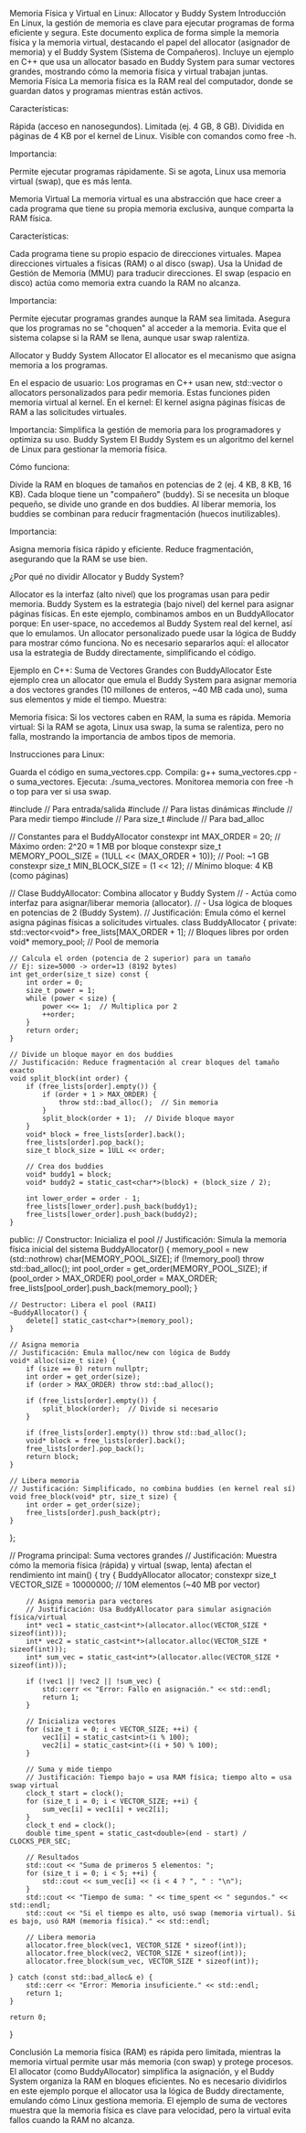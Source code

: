 Memoria Física y Virtual en Linux: Allocator y Buddy System
Introducción
En Linux, la gestión de memoria es clave para ejecutar programas de forma eficiente y segura. Este documento explica de forma simple la memoria física y la memoria virtual, destacando el papel del allocator (asignador de memoria) y el Buddy System (Sistema de Compañeros). Incluye un ejemplo en C++ que usa un allocator basado en Buddy System para sumar vectores grandes, mostrando cómo la memoria física y virtual trabajan juntas.
Memoria Física
La memoria física es la RAM real del computador, donde se guardan datos y programas mientras están activos.

Características:

Rápida (acceso en nanosegundos).
Limitada (ej. 4 GB, 8 GB).
Dividida en páginas de 4 KB por el kernel de Linux.
Visible con comandos como free -h.


Importancia:

Permite ejecutar programas rápidamente.
Si se agota, Linux usa memoria virtual (swap), que es más lenta.



Memoria Virtual
La memoria virtual es una abstracción que hace creer a cada programa que tiene su propia memoria exclusiva, aunque comparta la RAM física.

Características:

Cada programa tiene su propio espacio de direcciones virtuales.
Mapea direcciones virtuales a físicas (RAM) o al disco (swap).
Usa la Unidad de Gestión de Memoria (MMU) para traducir direcciones.
El swap (espacio en disco) actúa como memoria extra cuando la RAM no alcanza.


Importancia:

Permite ejecutar programas grandes aunque la RAM sea limitada.
Asegura que los programas no se "choquen" al acceder a la memoria.
Evita que el sistema colapse si la RAM se llena, aunque usar swap ralentiza.



Allocator y Buddy System
Allocator
El allocator es el mecanismo que asigna memoria a los programas.

En el espacio de usuario: Los programas en C++ usan new, std::vector o allocators personalizados para pedir memoria. Estas funciones piden memoria virtual al kernel.
En el kernel: El kernel asigna páginas físicas de RAM a las solicitudes virtuales.

Importancia: Simplifica la gestión de memoria para los programadores y optimiza su uso.
Buddy System
El Buddy System es un algoritmo del kernel de Linux para gestionar la memoria física.

Cómo funciona:

Divide la RAM en bloques de tamaños en potencias de 2 (ej. 4 KB, 8 KB, 16 KB).
Cada bloque tiene un "compañero" (buddy). Si se necesita un bloque pequeño, se divide uno grande en dos buddies.
Al liberar memoria, los buddies se combinan para reducir fragmentación (huecos inutilizables).


Importancia:

Asigna memoria física rápido y eficiente.
Reduce fragmentación, asegurando que la RAM se use bien.



¿Por qué no dividir Allocator y Buddy System?

Allocator es la interfaz (alto nivel) que los programas usan para pedir memoria.
Buddy System es la estrategia (bajo nivel) del kernel para asignar páginas físicas.
En este ejemplo, combinamos ambos en un BuddyAllocator porque:
En user-space, no accedemos al Buddy System real del kernel, así que lo emulamos.
Un allocator personalizado puede usar la lógica de Buddy para mostrar cómo funciona.
No es necesario separarlos aquí: el allocator usa la estrategia de Buddy directamente, simplificando el código.



Ejemplo en C++: Suma de Vectores Grandes con BuddyAllocator
Este ejemplo crea un allocator que emula el Buddy System para asignar memoria a dos vectores grandes (10 millones de enteros, ~40 MB cada uno), suma sus elementos y mide el tiempo. Muestra:

Memoria física: Si los vectores caben en RAM, la suma es rápida.
Memoria virtual: Si la RAM se agota, Linux usa swap, la suma se ralentiza, pero no falla, mostrando la importancia de ambos tipos de memoria.

Instrucciones para Linux:

Guarda el código en suma_vectores.cpp.
Compila: g++ suma_vectores.cpp -o suma_vectores.
Ejecuta: ./suma_vectores.
Monitorea memoria con free -h o top para ver si usa swap.

#include <iostream>      // Para entrada/salida
#include <vector>        // Para listas dinámicas
#include <ctime>         // Para medir tiempo
#include <cstddef>       // Para size_t
#include <new>           // Para bad_alloc

// Constantes para el BuddyAllocator
constexpr int MAX_ORDER = 20;                // Máximo orden: 2^20 ≈ 1 MB por bloque
constexpr size_t MEMORY_POOL_SIZE = (1ULL << (MAX_ORDER + 10));  // Pool: ~1 GB
constexpr size_t MIN_BLOCK_SIZE = (1 << 12); // Mínimo bloque: 4 KB (como páginas)

// Clase BuddyAllocator: Combina allocator y Buddy System
// - Actúa como interfaz para asignar/liberar memoria (allocator).
// - Usa lógica de bloques en potencias de 2 (Buddy System).
// Justificación: Emula cómo el kernel asigna páginas físicas a solicitudes virtuales.
class BuddyAllocator {
private:
    std::vector<void*> free_lists[MAX_ORDER + 1];  // Bloques libres por orden
    void* memory_pool;                             // Pool de memoria

    // Calcula el orden (potencia de 2 superior) para un tamaño
    // Ej: size=5000 -> order=13 (8192 bytes)
    int get_order(size_t size) const {
        int order = 0;
        size_t power = 1;
        while (power < size) {
            power <<= 1;  // Multiplica por 2
            ++order;
        }
        return order;
    }

    // Divide un bloque mayor en dos buddies
    // Justificación: Reduce fragmentación al crear bloques del tamaño exacto
    void split_block(int order) {
        if (free_lists[order].empty()) {
            if (order + 1 > MAX_ORDER) {
                throw std::bad_alloc();  // Sin memoria
            }
            split_block(order + 1);  // Divide bloque mayor
        }
        void* block = free_lists[order].back();
        free_lists[order].pop_back();
        size_t block_size = 1ULL << order;

        // Crea dos buddies
        void* buddy1 = block;
        void* buddy2 = static_cast<char*>(block) + (block_size / 2);

        int lower_order = order - 1;
        free_lists[lower_order].push_back(buddy1);
        free_lists[lower_order].push_back(buddy2);
    }

public:
    // Constructor: Inicializa el pool
    // Justificación: Simula la memoria física inicial del sistema
    BuddyAllocator() {
        memory_pool = new (std::nothrow) char[MEMORY_POOL_SIZE];
        if (!memory_pool) throw std::bad_alloc();
        int pool_order = get_order(MEMORY_POOL_SIZE);
        if (pool_order > MAX_ORDER) pool_order = MAX_ORDER;
        free_lists[pool_order].push_back(memory_pool);
    }

    // Destructor: Libera el pool (RAII)
    ~BuddyAllocator() {
        delete[] static_cast<char*>(memory_pool);
    }

    // Asigna memoria
    // Justificación: Emula malloc/new con lógica de Buddy
    void* alloc(size_t size) {
        if (size == 0) return nullptr;
        int order = get_order(size);
        if (order > MAX_ORDER) throw std::bad_alloc();

        if (free_lists[order].empty()) {
            split_block(order);  // Divide si necesario
        }

        if (free_lists[order].empty()) throw std::bad_alloc();
        void* block = free_lists[order].back();
        free_lists[order].pop_back();
        return block;
    }

    // Libera memoria
    // Justificación: Simplificado, no combina buddies (en kernel real sí)
    void free_block(void* ptr, size_t size) {
        int order = get_order(size);
        free_lists[order].push_back(ptr);
    }
};

// Programa principal: Suma vectores grandes
// Justificación: Muestra cómo la memoria física (rápida) y virtual (swap, lenta) afectan el rendimiento
int main() {
    try {
        BuddyAllocator allocator;
        constexpr size_t VECTOR_SIZE = 10000000;  // 10M elementos (~40 MB por vector)

        // Asigna memoria para vectores
        // Justificación: Usa BuddyAllocator para simular asignación física/virtual
        int* vec1 = static_cast<int*>(allocator.alloc(VECTOR_SIZE * sizeof(int)));
        int* vec2 = static_cast<int*>(allocator.alloc(VECTOR_SIZE * sizeof(int)));
        int* sum_vec = static_cast<int*>(allocator.alloc(VECTOR_SIZE * sizeof(int)));

        if (!vec1 || !vec2 || !sum_vec) {
            std::cerr << "Error: Fallo en asignación." << std::endl;
            return 1;
        }

        // Inicializa vectores
        for (size_t i = 0; i < VECTOR_SIZE; ++i) {
            vec1[i] = static_cast<int>(i % 100);
            vec2[i] = static_cast<int>((i + 50) % 100);
        }

        // Suma y mide tiempo
        // Justificación: Tiempo bajo = usa RAM física; tiempo alto = usa swap virtual
        clock_t start = clock();
        for (size_t i = 0; i < VECTOR_SIZE; ++i) {
            sum_vec[i] = vec1[i] + vec2[i];
        }
        clock_t end = clock();
        double time_spent = static_cast<double>(end - start) / CLOCKS_PER_SEC;

        // Resultados
        std::cout << "Suma de primeros 5 elementos: ";
        for (size_t i = 0; i < 5; ++i) {
            std::cout << sum_vec[i] << (i < 4 ? ", " : "\n");
        }
        std::cout << "Tiempo de suma: " << time_spent << " segundos." << std::endl;
        std::cout << "Si el tiempo es alto, usó swap (memoria virtual). Si es bajo, usó RAM (memoria física)." << std::endl;

        // Libera memoria
        allocator.free_block(vec1, VECTOR_SIZE * sizeof(int));
        allocator.free_block(vec2, VECTOR_SIZE * sizeof(int));
        allocator.free_block(sum_vec, VECTOR_SIZE * sizeof(int));

    } catch (const std::bad_alloc& e) {
        std::cerr << "Error: Memoria insuficiente." << std::endl;
        return 1;
    }

    return 0;
}

Conclusión
La memoria física (RAM) es rápida pero limitada, mientras la memoria virtual permite usar más memoria (con swap) y protege procesos. El allocator (como BuddyAllocator) simplifica la asignación, y el Buddy System organiza la RAM en bloques eficientes. No es necesario dividirlos en este ejemplo porque el allocator usa la lógica de Buddy directamente, emulando cómo Linux gestiona memoria. El ejemplo de suma de vectores muestra que la memoria física es clave para velocidad, pero la virtual evita fallos cuando la RAM no alcanza.
